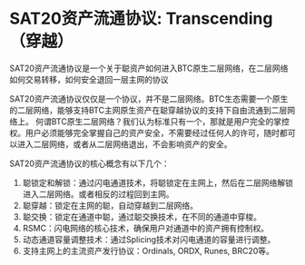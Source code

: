 SAT20资产流通协议: Transcending（穿越）
====

SAT20资产流通协议是一个关于聪资产如何进入BTC原生二层网络，在二层网络如何交易转移，如何安全退回一层主网的协议

SAT20资产流通协议仅仅是一个协议，并不是二层网络。BTC生态需要一个原生的二层网络，能够支持BTC主网原生资产在聪穿越协议的支持下自由流通到二层网络上。
何谓BTC原生二层网络？我们认为标准只有一个，那就是用户完全的掌控权。用户必须能够完全掌握自己的资产安全，不需要经过任何人的许可，随时都可以进入二层网络，或者从二层网络退出，不会影响资产的安全。

SAT20资产流通协议的核心概念有以下几个：
1. 聪锁定和解锁：通过闪电通道技术，将聪锁定在主网上，然后在二层网络解锁进入二层网络。或者相反的过程回到主网。
2. 聪穿越：锁定在主网的聪，自动穿越到二层网络。
3. 聪交换：锁定在通道中聪，通过聪交换技术，在不同的通道中穿梭。
4. RSMC：闪电网络的核心技术，确保用户对通道中的资产拥有控制权。
5. 动态通道容量调整技术：通过Splicing技术对闪电通道的容量进行调整。
6. 支持主网上的主流资产发行协议：Ordinals, ORDX, Runes, BRC20等。

